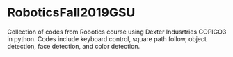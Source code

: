 # RoboticsFall2019GSU
Collection of codes from Robotics course using Dexter Indusrtries GOPIGO3 in python. 
Codes include keyboard control, square path follow, object detection, face detection, and color detection. 
